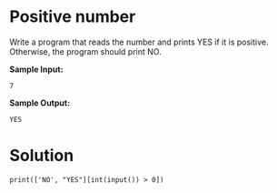 # Positive number

Write a program that reads the number and prints YES if it is positive. Otherwise, the program should print NO.

**Sample Input:**

```
7
```

**Sample Output:**

```
YES
```

# Solution

```
print(['NO', "YES"][int(input()) > 0])
```